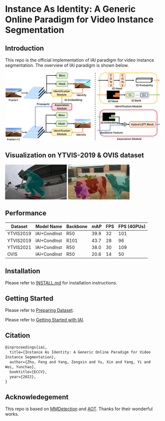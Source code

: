 # Instance As Identity: A Generic Online Paradigm for Video Instance Segmentation

## Introduction

This repo is the official implementation of IAI paradigm for video instance segmentation. The overview of IAI paradigm is shown below. 

<img src='doc/IAI_framework.png'>

## Visualization on YTVIS-2019 & OVIS dataset

<img src='doc/visualization1.gif' width="200"> <img src='doc/visualization2.gif' width="200">

## Performance

|  Dataset  |  Model Name  | Backbone | mAP  | FPS | FPS (4GPUs) |
| --------- | ------------ | -------- | ---- | --- | ----------- |
| YTVIS2019 | IAI+CondInst |   R50    | 39.9 | 32  | 101 |
| YTVIS2019 | IAI+CondInst |   R101   | 43.7 | 28  | 96  |
| YTVIS2021 | IAI+CondInst |   R50    | 38.0 | 30  | 109 |
|    OVIS   | IAI+CondInst |   R50    | 20.6 | 14  | 50  |

## Installation

Please refer to [INSTALL.md](./INSTALL.md) for installation instructions.

## Getting Started

Please refer to [Preparing Dataset](./DATASET.md).

Please refer to [Getting Started with IAI](./START.md).

## Citation

```
@inproceedings{iai,
  title={Instance As Identity: A Generic Online Paradigm for Video Instance Segmentation},
  author={Zhu, Feng and Yang, Zongxin and Yu, Xin and Yang, Yi and Wei, Yunchao},
  booktitle={ECCV},
  year={2022},
}
```

## Acknowledegement

This repo is based on [MMDetection](https://github.com/open-mmlab/mmdetection) and [AOT](https://github.com/yoxu515/aot-benchmark). Thanks for their wonderful works.

